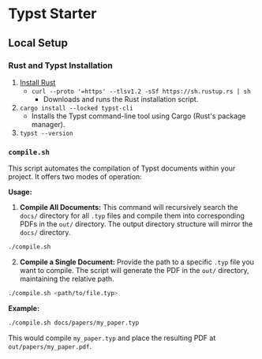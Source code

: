 # Typst Starter

## Local Setup

### Rust and Typst Installation

1. [Install Rust](https://www.rust-lang.org/tools/install)
    - `curl --proto '=https' --tlsv1.2 -sSf https://sh.rustup.rs | sh`
        - Downloads and runs the Rust installation script.
2. `cargo install --locked typst-cli`
    - Installs the Typst command-line tool using Cargo (Rust's package manager).
3. `typst --version`


### `compile.sh`

This script automates the compilation of Typst documents within your project. It offers two modes of operation:

**Usage:**

1. **Compile All Documents:** This command will recursively search the `docs/` directory for all `.typ` files and compile them into corresponding PDFs in the `out/` directory.  The output directory structure will mirror the `docs/` directory.

```bash
./compile.sh
```

2. **Compile a Single Document:** Provide the path to a specific `.typ` file you want to compile. The script will generate the PDF in the `out/` directory, maintaining the relative path.

```bash
./compile.sh <path/to/file.typ>
```

**Example:**
```bash
./compile.sh docs/papers/my_paper.typ
```
This would compile `my_paper.typ` and place the resulting PDF at `out/papers/my_paper.pdf`.
